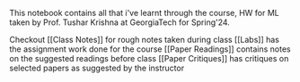 This notebook contains all that i've learnt through the course, HW for ML taken by Prof. Tushar Krishna at GeorgiaTech for Spring'24.

Checkout [[Class Notes]] for rough notes taken during class
[[Labs]] has the assignment work done for the course
[[Paper Readings]] contains notes on the suggested readings before class
[[Paper Critiques]] has critiques on selected papers as suggested by the instructor

